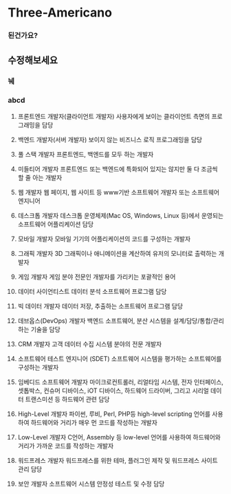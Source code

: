 # Three-Americano

### 된건가요?
## 수정해보세요

### 눼

### abcd

1. 프론트엔드 개발자(클라이언트 개발자)
사용자에게 보이는 클라이언트 측면의 프로그래밍을 담당

 

2. 백엔드 개발자(서버 개발자)
보이지 않는 비즈니스 로직 프로그래밍을 담당

 

3. 풀 스택 개발자
프론트엔드, 백엔드를 모두 하는 개발자

 

4. 미들티어 개발자
프론트엔드 또는 백엔드에 특화되어 있지는 않지만 둘 다 조금씩 할 줄 아는 개발자

 

5. 웹 개발자
웹 페이지, 웹 사이트 등 www기반 소프트웨어 개발자 또는 소프트웨어 엔지니어

 

6. 데스크톱 개발자
데스크톱 운영체제(Mac OS, Windows, Linux 등)에서 운영되는 소프트웨어 어플리케이션 담당

 

7. 모바일 개발자
모바일 기기의 어플리케이션의 코드를 구성하는 개발자

 

8. 그래픽 개발자
3D 그래픽이나 애니메이션을 계산하여 유저의 모니터로 출력하는 개발자

 

9. 게임 개발자
게임 분야 전문인 개발자를 가리키는 포괄적인 용어

 

10. 데이터 사이언티스트
데이터 분석 소프트웨어 프로그램 담당

 

11. 빅 데이터 개발자
데이터 저장, 추출하는 소프트웨어 프로그램 담당

 

12. 데브옵스(DevOps) 개발자
백엔드 소프트웨어, 분산 시스템을 설계/담당/통합/관리하는 기술을 담당

 

13. CRM 개발자
고객 데이터 수집 시스템 분야의 전문 개발자

 

14. 소프트웨어 테스트 엔지니어 (SDET)
소프트웨어 시스템을 평가하는 소프트웨어를 구성하는 개발자

 

15. 임베디드 소프트웨어 개발자
마이크로컨트롤러, 리얼타임 시스템, 전자 인터페이스, 셋톱박스, 컨슈머 디바이스, iOT 디바이스, 하드웨어 드라이버, 그리고 시리얼 데이터 트랜스미션 등 하드웨어 관련 담당

 

16. High-Level 개발자
파이썬, 루비, Perl, PHP등 high-level scripting 언어를 사용하여 하드웨어와 거리가 매우 먼 코드를 작성하는 개발자

 

17. Low-Level 개발자
C언어, Assembly 등  low-level 언어를 사용하여 하드웨어와 거리가 가까운 코드를 작성하는 개발자

 

18. 워드프레스 개발자
워드프레스를 위한 테마, 플러그인 제작 및 워드프레스 사이트 관리 담당

 

19. 보안 개발자
소프트웨어 시스템 안정성 테스트 및 수정 담당

